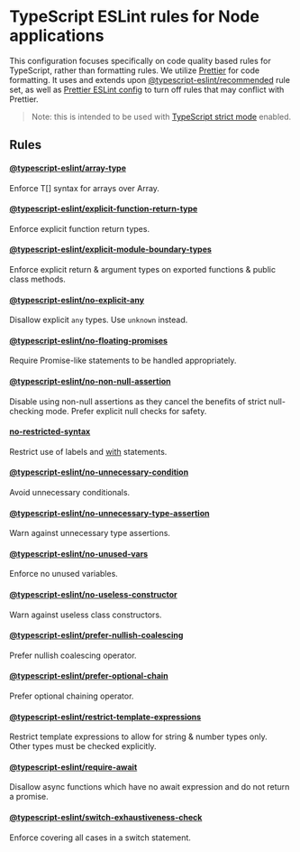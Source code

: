 # TypeScript ESLint rules for Node applications

This configuration focuses specifically on code quality based rules for TypeScript, rather than formatting rules. We utilize [Prettier](https://prettier.io) for code formatting. It uses and extends upon [@typescript-eslint/recommended](https://github.com/typescript-eslint/typescript-eslint/blob/main/packages/eslint-plugin/src/configs/recommended.ts) rule set, as well as [Prettier ESLint config](https://github.com/prettier/eslint-config-prettier) to turn off rules that may conflict with Prettier.

> Note: this is intended to be used with [TypeScript strict mode](https://www.typescriptlang.org/tsconfig#strict) enabled.

## Rules

#### [@typescript-eslint/array-type](https://typescript-eslint.io/rules/array-type)
Enforce T[] syntax for arrays over Array<T>.

#### [@typescript-eslint/explicit-function-return-type](https://typescript-eslint.io/rules/explicit-function-return-type)
Enforce explicit function return types.

#### [@typescript-eslint/explicit-module-boundary-types](https://typescript-eslint.io/rules/explicit-module-boundary-types)
Enforce explicit return & argument types on exported functions & public class methods.


#### [@typescript-eslint/no-explicit-any](https://typescript-eslint.io/rules/no-explicit-any)
Disallow explicit `any` types. Use `unknown` instead.

#### [@typescript-eslint/no-floating-promises](https://typescript-eslint.io/rules/no-floating-promises)
Require Promise-like statements to be handled appropriately.

#### [@typescript-eslint/no-non-null-assertion](https://typescript-eslint.io/rules/no-non-null-assertion)
Disable using non-null assertions as they cancel the benefits of strict null-checking mode.
Prefer explicit null checks for safety.

#### [no-restricted-syntax](https://eslint.org/docs/rules/no-restricted-syntax)
Restrict use of labels and [with](https://developer.mozilla.org/en-US/docs/Web/JavaScript/Reference/Statements/with) statements.  

#### [@typescript-eslint/no-unnecessary-condition](https://typescript-eslint.io/rules/no-unnecessary-condition)
Avoid unnecessary conditionals.

#### [@typescript-eslint/no-unnecessary-type-assertion](https://typescript-eslint.io/rules/no-unnecessary-type-assertion)
Warn against unnecessary type assertions.

#### [@typescript-eslint/no-unused-vars](https://typescript-eslint.io/rules/no-unused-vars)
Enforce no unused variables.

#### [@typescript-eslint/no-useless-constructor](https://typescript-eslint.io/rules/no-useless-constructor)
Warn against useless class constructors.

#### [@typescript-eslint/prefer-nullish-coalescing](https://typescript-eslint.io/rules/prefer-nullish-coalescing)
Prefer nullish coalescing operator.

#### [@typescript-eslint/prefer-optional-chain](https://typescript-eslint.io/rules/prefer-optional-chain)
Prefer optional chaining operator.

#### [@typescript-eslint/restrict-template-expressions](https://typescript-eslint.io/rules/restrict-template-expressions)
Restrict template expressions to allow for string & number types only.  
Other types must be checked explicitly.

#### [@typescript-eslint/require-await](https://typescript-eslint.io/rules/require-await)
Disallow async functions which have no await expression and do not return a promise.

#### [@typescript-eslint/switch-exhaustiveness-check](https://typescript-eslint.io/rules/switch-exhaustiveness-check)
Enforce covering all cases in a switch statement.
